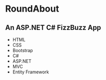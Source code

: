 ﻿# RoundAbout

## An ASP.NET C# FizzBuzz App

- HTML
- CSS
- Bootstrap
- C#
- ASP.NET
- MVC
- Entity Framework